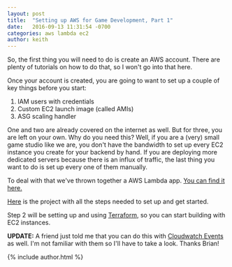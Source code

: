 ```yaml
---
layout: post
title:  "Setting up AWS for Game Development, Part 1"
date:   2016-09-13 11:31:54 -0700
categories: aws lambda ec2
author: keith
---
```


So, the first thing you will need to do is create an AWS account. There are plenty of tutorials on how to do that, so I won't go into that here. 

Once your account is created, you are going to want to set up a couple of key things before you start:

1. IAM users with credentials
2. Custom EC2 launch image (called AMIs) 
3. ASG scaling handler

One and two are already covered on the internet as well. But for three, you are left on your own. Why do you need this? Well, if you are a (very) small game studio 
like we are, you don't have the bandwidth to set up every EC2 instance you create for your backend by hand. If you are deploying more dedicated servers because there 
is an influx of traffic, the last thing you want to do is set up every one of them manually.  

To deal with that we've thrown together a AWS Lambda app. [You can find it here.](https://github.com/SeismicGames/lambda_sns_ec2_scaling)

[Here](https://github.com/SeismicGames/lambda_sns_ec2_scaling) is the project with all the steps needed to set up and get started. 

Step 2 will be setting up and using [Terraform](https://www.terraform.io/), so you can start building with EC2 instances.

**UPDATE:** A friend just told me that you can do this with [Cloudwatch Events](https://docs.aws.amazon.com/AmazonCloudWatch/latest/events/WhatIsCloudWatchEvents.html) as well. 
I'm not familiar with them so I'll have to take a look. Thanks Brian!

{% include author.html %}
